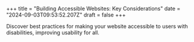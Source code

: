+++
title = "Building Accessible Websites: Key Considerations"
date = "2024-09-03T09:53:52.207Z"
draft = false
+++

  Discover best practices for making your website accessible to users with disabilities, improving usability for all.
        